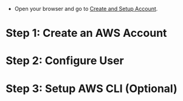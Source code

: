 - Open your browser and go to [Create and Setup Account](https://aws.amazon.com/getting-started/guides/setup-environment/).
# Step 1: Create an AWS Account

# Step 2: Configure User

# Step 3: Setup AWS CLI (Optional)

